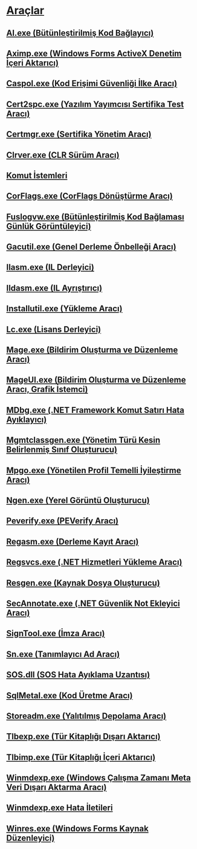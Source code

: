 # [Araçlar](index.md)
## [Al.exe (Bütünleştirilmiş Kod Bağlayıcı)](al-exe-assembly-linker.md)
## [Aximp.exe (Windows Forms ActiveX Denetim İçeri Aktarıcı)](aximp-exe-windows-forms-activex-control-importer.md)
## [Caspol.exe (Kod Erişimi Güvenliği İlke Aracı)](caspol-exe-code-access-security-policy-tool.md)
## [Cert2spc.exe (Yazılım Yayımcısı Sertifika Test Aracı)](cert2spc-exe-software-publisher-certificate-test-tool.md)
## [Certmgr.exe (Sertifika Yönetim Aracı)](certmgr-exe-certificate-manager-tool.md)
## [Clrver.exe (CLR Sürüm Aracı)](clrver-exe-clr-version-tool.md)
## [Komut İstemleri](developer-command-prompt-for-vs.md)
## [CorFlags.exe (CorFlags Dönüştürme Aracı)](corflags-exe-corflags-conversion-tool.md)
## [Fuslogvw.exe (Bütünleştirilmiş Kod Bağlaması Günlük Görüntüleyici)](fuslogvw-exe-assembly-binding-log-viewer.md)
## [Gacutil.exe (Genel Derleme Önbelleği Aracı)](gacutil-exe-gac-tool.md)
## [Ilasm.exe (IL Derleyici)](ilasm-exe-il-assembler.md)
## [Ildasm.exe (IL Ayrıştırıcı)](ildasm-exe-il-disassembler.md)
## [Installutil.exe (Yükleme Aracı)](installutil-exe-installer-tool.md)
## [Lc.exe (Lisans Derleyici)](lc-exe-license-compiler.md)
## [Mage.exe (Bildirim Oluşturma ve Düzenleme Aracı)](mage-exe-manifest-generation-and-editing-tool.md)
## [MageUI.exe (Bildirim Oluşturma ve Düzenleme Aracı, Grafik İstemci)](mageui-exe-manifest-generation-and-editing-tool-graphical-client.md)
## [MDbg.exe (.NET Framework Komut Satırı Hata Ayıklayıcı)](mdbg-exe.md)
## [Mgmtclassgen.exe (Yönetim Türü Kesin Belirlenmiş Sınıf Oluşturucu)](mgmtclassgen-exe.md)
## [Mpgo.exe (Yönetilen Profil Temelli İyileştirme Aracı)](mpgo-exe-managed-profile-guided-optimization-tool.md)
## [Ngen.exe (Yerel Görüntü Oluşturucu)](ngen-exe-native-image-generator.md)
## [Peverify.exe (PEVerify Aracı)](peverify-exe-peverify-tool.md)
## [Regasm.exe (Derleme Kayıt Aracı)](regasm-exe-assembly-registration-tool.md)
## [Regsvcs.exe (.NET Hizmetleri Yükleme Aracı)](regsvcs-exe-net-services-installation-tool.md)
## [Resgen.exe (Kaynak Dosya Oluşturucu)](resgen-exe-resource-file-generator.md)
## [SecAnnotate.exe (.NET Güvenlik Not Ekleyici Aracı)](secannotate-exe-net-security-annotator-tool.md)
## [SignTool.exe (İmza Aracı)](signtool-exe.md)
## [Sn.exe (Tanımlayıcı Ad Aracı)](sn-exe-strong-name-tool.md)
## [SOS.dll (SOS Hata Ayıklama Uzantısı)](sos-dll-sos-debugging-extension.md)
## [SqlMetal.exe (Kod Üretme Aracı)](sqlmetal-exe-code-generation-tool.md)
## [Storeadm.exe (Yalıtılmış Depolama Aracı)](storeadm-exe-isolated-storage-tool.md)
## [Tlbexp.exe (Tür Kitaplığı Dışarı Aktarıcı)](tlbexp-exe-type-library-exporter.md)
## [Tlbimp.exe (Tür Kitaplığı İçeri Aktarıcı)](tlbimp-exe-type-library-importer.md)
## [Winmdexp.exe (Windows Çalışma Zamanı Meta Veri Dışarı Aktarma Aracı)](winmdexp-exe-windows-runtime-metadata-export-tool.md)
## [Winmdexp.exe Hata İletileri](winmdexp-exe-error-messages.md)
## [Winres.exe (Windows Forms Kaynak Düzenleyici)](winres-exe-windows-forms-resource-editor.md)
